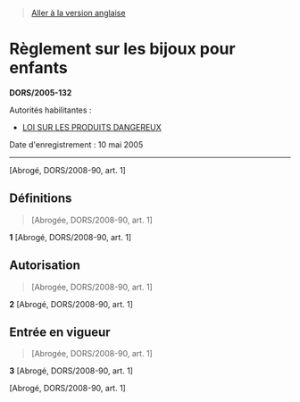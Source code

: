 > [Aller à la version anglaise](/en/Regulations/Statutory%20Orders%20and%20Regulations/2005/132.md)

# Règlement sur les bijoux pour enfants

**DORS/2005-132**

Autorités habilitantes : 
- [LOI SUR LES PRODUITS DANGEREUX](/fr/Lois/Lois%20révisées%20du%20Canada/H/H-3.md)

Date d'enregistrement : 10 mai 2005

----------


[Abrogé, DORS/2008-90, art. 1]



## Définitions
> [Abrogée, DORS/2008-90, art. 1]



**1** [Abrogé, DORS/2008-90, art. 1]




## Autorisation
> [Abrogée, DORS/2008-90, art. 1]



**2** [Abrogé, DORS/2008-90, art. 1]




## Entrée en vigueur
> [Abrogée, DORS/2008-90, art. 1]



**3** [Abrogé, DORS/2008-90, art. 1]


[Abrogé, DORS/2008-90, art. 1]


